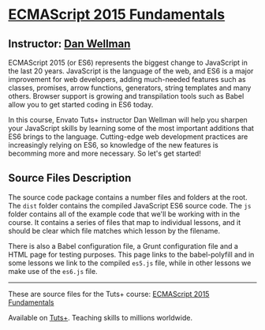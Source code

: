 # [ECMAScript 2015 Fundamentals][published url]
## Instructor: [Dan Wellman][instructor url]


ECMAScript 2015 (or ES6) represents the biggest change to JavaScript in the last 20 years. JavaScript is the language of the web, and ES6 is a major improvement for web developers, adding much-needed features such as classes, promises, arrow functions, generators, string templates and many others. Browser support is growing and transpilation tools such as Babel allow you to get started coding in ES6 today.

In this course, Envato Tuts+ instructor Dan Wellman will help you sharpen your JavaScript skills by learning some of the most important additions that ES6 brings to the language. Cutting-edge web development practices are increasingly relying on ES6, so knowledge of the new features is becomming more and more necessary. So let's get started!


## Source Files Description


The source code package contains a number files and folders at the root. The `dist` folder contains the compiled JavaScript ES6 source code. The `js` folder contains all of the example code that we'll be working with in the course. It contains a series of files that map to individual lessons, and it should be clear which file matches which lesson by the filename.

There is also a Babel configuration file, a Grunt configuration file and a HTML page for testing purposes. This page links to the babel-polyfill and in some lessons we link to the compiled `es5.js` file, while in other lessons we make use of the `es6.js` file.

------

These are source files for the Tuts+ course: [ECMAScript 2015 Fundamentals][published url]

Available on [Tuts+](https://tutsplus.com). Teaching skills to millions worldwide.

[published url]: https://code.tutsplus.com/courses/ecmascript-2015-fundamentals
[instructor url]: https://tutsplus.com/authors/dan-wellman
